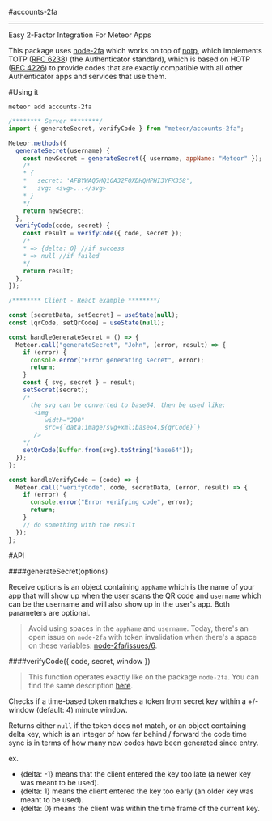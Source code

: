 #accounts-2fa

---

Easy 2-Factor Integration For Meteor Apps

This package uses [node-2fa](https://www.npmjs.com/package/node-2fa) which works on top of [notp](https://github.com/guyht/notp), which implements TOTP ([RFC 6238](https://www.ietf.org/rfc/rfc6238.txt)) (the Authenticator standard), which is based on HOTP ([RFC 4226](https://www.ietf.org/rfc/rfc4226.txt)) to provide codes that are exactly compatible with all other Authenticator apps and services that use them.


#Using it

```shell
meteor add accounts-2fa
```

```js
/******** Server ********/
import { generateSecret, verifyCode } from "meteor/accounts-2fa";

Meteor.methods({
  generateSecret(username) {
    const newSecret = generateSecret({ username, appName: "Meteor" });
    /*
    * {
    *   secret: 'AFBYWAQ5MQ1OA32FQXDHQMPHI3YFK358',
    *   svg: <svg>...</svg>
    * }
    */
    return newSecret;
  },
  verifyCode(code, secret) {
    const result = verifyCode({ code, secret });
    /*
    * => {delta: 0} //if success
    * => null //if failed
    */
    return result;
  },
});

/******** Client - React example ********/

const [secretData, setSecret] = useState(null);
const [qrCode, setQrCode] = useState(null);

const handleGenerateSecret = () => {
  Meteor.call("generateSecret", "John", (error, result) => {
    if (error) {
      console.error("Error generating secret", error);
      return;
    }
    const { svg, secret } = result;
    setSecret(secret);
    /*
      the svg can be converted to base64, then be used like: 
       <img 
          width="200"
          src={`data:image/svg+xml;base64,${qrCode}`}
       />
    */
    setQrCode(Buffer.from(svg).toString("base64"));
  });
};

const handleVerifyCode = (code) => {
  Meteor.call("verifyCode", code, secretData, (error, result) => {
    if (error) {
      console.error("Error verifying code", error);
      return;
    }
    // do something with the result
  });
};

```

#API

####generateSecret(options)

Receive options is an object containing `appName` which is the name of your app that will show up when the user scans the QR code and `username` which can be the username and will also show up in the user's app. Both parameters are optional.

> Avoid using spaces in the `appName` and `username`. Today, there's an open issue on `node-2fa` with token invalidation when there's a space on these variables: [node-2fa/issues/6](https://github.com/jeremyscalpello/node-2fa/issues/6). 

####verifyCode({ code, secret, window })

> This function operates exactly like on the package `node-2fa`. You can find the same description [here](https://github.com/jeremyscalpello/node-2fa#verifytokensecret-token-window).

Checks if a time-based token matches a token from secret key within a +/- window (default: 4) minute window.

Returns either `null` if the token does not match, or an object containing delta key, which is an integer of how far behind / forward the code time sync is in terms of how many new codes have been generated since entry.

ex. 
- {delta: -1} means that the client entered the key too late (a newer key was meant to be used). 
- {delta: 1} means the client entered the key too early (an older key was meant to be used). 
- {delta: 0} means the client was within the time frame of the current key.
